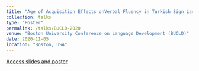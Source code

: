 ```yaml
---
title: "Age of Acquisition Effects onVerbal Fluency in Turkish Sign Language"
collection: talks
type: "Poster"
permalink: /talks/BUCLD-2020
venue: "Boston University Conference on Language Development (BUCLD)"
date: 2020-11-05
location: "Boston, USA"
---
```


[Access slides and poster](https://github.com/kelesonur/bounsignlab-verbalfluency/tree/main/BUCLD45%20Poster%20Presentation)

